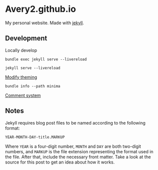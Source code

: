 # Avery2.github.io

My personal website. Made with [jekyll](https://jekyllrb.com/).

## Development

Locally develop

`bundle exec jekyll serve --livereload`

`jekyll serve --livereload`

[Modify theming](https://jekyllrb.com/docs/themes/#overriding-theme-defaults)

`bundle info --path minima`

[Comment system](https://utteranc.es/)

## Notes

Jekyll requires blog post files to be named according to the following format:

`YEAR-MONTH-DAY-title.MARKUP`

Where `YEAR` is a four-digit number, `MONTH` and `DAY` are both two-digit numbers, and `MARKUP` is the file extension representing the format used in the file. After that, include the necessary front matter. Take a look at the source for this post to get an idea about how it works.
